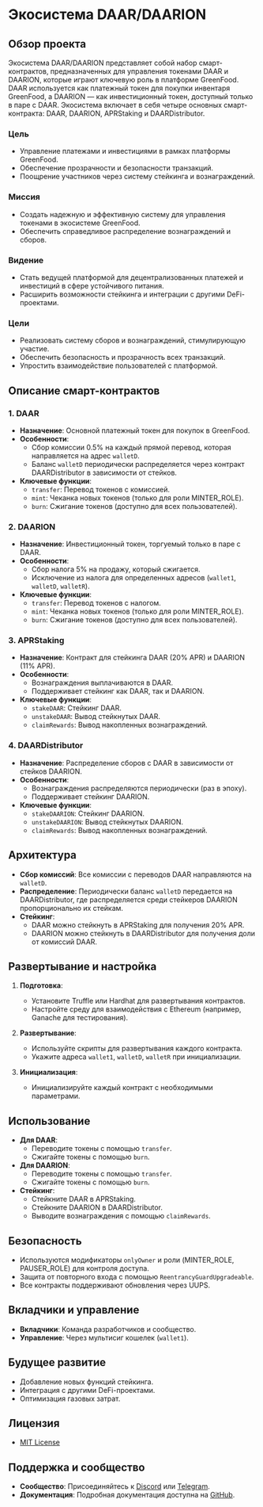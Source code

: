 # Экосистема DAAR/DAARION

## Обзор проекта
Экосистема DAAR/DAARION представляет собой набор смарт-контрактов, предназначенных для управления токенами DAAR и DAARION, которые играют ключевую роль в платформе GreenFood. DAAR используется как платежный токен для покупки инвентаря GreenFood, а DAARION — как инвестиционный токен, доступный только в паре с DAAR. Экосистема включает в себя четыре основных смарт-контракта: DAAR, DAARION, APRStaking и DAARDistributor.

### Цель
- Управление платежами и инвестициями в рамках платформы GreenFood.
- Обеспечение прозрачности и безопасности транзакций.
- Поощрение участников через систему стейкинга и вознаграждений.

### Миссия
- Создать надежную и эффективную систему для управления токенами в экосистеме GreenFood.
- Обеспечить справедливое распределение вознаграждений и сборов.

### Видение
- Стать ведущей платформой для децентрализованных платежей и инвестиций в сфере устойчивого питания.
- Расширить возможности стейкинга и интеграции с другими DeFi-проектами.

### Цели
- Реализовать систему сборов и вознаграждений, стимулирующую участие.
- Обеспечить безопасность и прозрачность всех транзакций.
- Упростить взаимодействие пользователей с платформой.

## Описание смарт-контрактов
### 1. DAAR
- **Назначение**: Основной платежный токен для покупок в GreenFood.
- **Особенности**:
  - Сбор комиссии 0.5% на каждый прямой перевод, которая направляется на адрес `walletD`.
  - Баланс `walletD` периодически распределяется через контракт DAARDistributor в зависимости от стейков.
- **Ключевые функции**:
  - `transfer`: Перевод токенов с комиссией.
  - `mint`: Чеканка новых токенов (только для роли MINTER_ROLE).
  - `burn`: Сжигание токенов (доступно для всех пользователей).

### 2. DAARION
- **Назначение**: Инвестиционный токен, торгуемый только в паре с DAAR.
- **Особенности**:
  - Сбор налога 5% на продажу, который сжигается.
  - Исключение из налога для определенных адресов (`wallet1`, `walletD`, `walletR`).
- **Ключевые функции**:
  - `transfer`: Перевод токенов с налогом.
  - `mint`: Чеканка новых токенов (только для роли MINTER_ROLE).
  - `burn`: Сжигание токенов (доступно для всех пользователей).

### 3. APRStaking
- **Назначение**: Контракт для стейкинга DAAR (20% APR) и DAARION (11% APR).
- **Особенности**:
  - Вознаграждения выплачиваются в DAAR.
  - Поддерживает стейкинг как DAAR, так и DAARION.
- **Ключевые функции**:
  - `stakeDAAR`: Стейкинг DAAR.
  - `unstakeDAAR`: Вывод стейкнутых DAAR.
  - `claimRewards`: Вывод накопленных вознаграждений.

### 4. DAARDistributor
- **Назначение**: Распределение сборов с DAAR в зависимости от стейков DAARION.
- **Особенности**:
  - Вознаграждения распределяются периодически (раз в эпоху).
  - Поддерживает стейкинг DAARION.
- **Ключевые функции**:
  - `stakeDAARION`: Стейкинг DAARION.
  - `unstakeDAARION`: Вывод стейкнутых DAARION.
  - `claimRewards`: Вывод накопленных вознаграждений.

## Архитектура
- **Сбор комиссий**: Все комиссии с переводов DAAR направляются на `walletD`.
- **Распределение**: Периодически баланс `walletD` передается на DAARDistributor, где распределяется среди стейкеров DAARION пропорционально их стейкам.
- **Стейкинг**:
  - DAAR можно стейкнуть в APRStaking для получения 20% APR.
  - DAARION можно стейкнуть в DAARDistributor для получения доли от комиссий DAAR.

## Развертывание и настройка
1. **Подготовка**:
   - Установите Truffle или Hardhat для развертывания контрактов.
   - Настройте среду для взаимодействия с Ethereum (например, Ganache для тестирования).

2. **Развертывание**:
   - Используйте скрипты для развертывания каждого контракта.
   - Укажите адреса `wallet1`, `walletD`, `walletR` при инициализации.

3. **Инициализация**:
   - Инициализируйте каждый контракт с необходимыми параметрами.

## Использование
- **Для DAAR**:
  - Переводите токены с помощью `transfer`.
  - Сжигайте токены с помощью `burn`.
- **Для DAARION**:
  - Переводите токены с помощью `transfer`.
  - Сжигайте токены с помощью `burn`.
- **Стейкинг**:
  - Стейкните DAAR в APRStaking.
  - Стейкните DAARION в DAARDistributor.
  - Выводите вознаграждения с помощью `claimRewards`.

## Безопасность
- Используются модификаторы `onlyOwner` и роли (MINTER_ROLE, PAUSER_ROLE) для контроля доступа.
- Защита от повторного входа с помощью `ReentrancyGuardUpgradeable`.
- Все контракты поддерживают обновления через UUPS.

## Вкладчики и управление
- **Вкладчики**: Команда разработчиков и сообщество.
- **Управление**: Через мультисиг кошелек (`wallet1`).

## Будущее развитие
- Добавление новых функций стейкинга.
- Интеграция с другими DeFi-проектами.
- Оптимизация газовых затрат.

## Лицензия
- [MIT License](https://opensource.org/licenses/MIT)

## Поддержка и сообщество
- **Сообщество**: Присоединяйтесь к [Discord](https://discord.gg/daarion) или [Telegram](https://t.me/yourchannel).
- **Документация**: Подробная документация доступна на [GitHub](https://github.com/connectplatform/daarion).